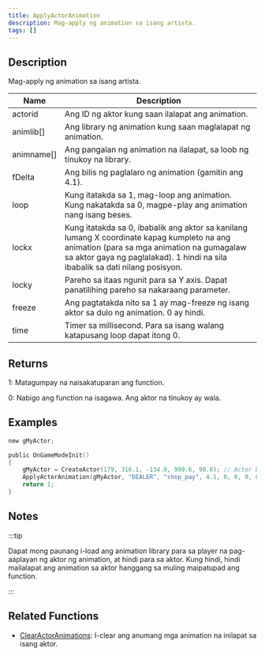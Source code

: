 ```yaml
---
title: ApplyActorAnimation
description: Mag-apply ng animation sa isang artista.
tags: []
---
```


<VersionWarn version='SA-MP 0.3.7' />

## Description

Mag-apply ng animation sa isang artista.

| Name       | Description                                                                                                                                                                                     |
| ---------- | ----------------------------------------------------------------------------------------------------------------------------------------------------------------------------------------------- |
| actorid    | Ang ID ng aktor kung saan ilalapat ang animation.                                                                                                                                                  |
| animlib[]  | Ang library ng animation kung saan maglalapat ng animation.                                                                                                                                         |
| animname[] | Ang pangalan ng animation na ilalapat, sa loob ng tinukoy na library.                                                                                                                               |
| fDelta     | Ang bilis ng paglalaro ng animation (gamitin ang 4.1).                                                                                                                                                      |
| loop       | Kung itatakda sa 1, mag-loop ang animation. Kung nakatakda sa 0, magpe-play ang animation nang isang beses.                                                                                                                |
| lockx      | Kung itatakda sa 0, ibabalik ang aktor sa kanilang lumang X coordinate kapag kumpleto na ang animation (para sa mga animation na gumagalaw sa aktor gaya ng paglalakad). 1 hindi na sila ibabalik sa dati nilang posisyon. |
| locky      | Pareho sa itaas ngunit para sa Y axis. Dapat panatilihing pareho sa nakaraang parameter.                                                                                                            |
| freeze     | Ang pagtatakda nito sa 1 ay mag-freeze ng isang aktor sa dulo ng animation. 0 ay hindi.                                                                                                                 |
| time       | Timer sa millisecond. Para sa isang walang katapusang loop dapat itong 0.                                                                                                                                  |

## Returns

1: Matagumpay na naisakatuparan ang function.

0: Nabigo ang function na isagawa. Ang aktor na tinukoy ay wala.

## Examples

```c
new gMyActor;

public OnGameModeInit()
{
    gMyActor = CreateActor(179, 316.1, -134.0, 999.6, 90.0); // Actor bilang salesperson sa Ammunation
    ApplyActorAnimation(gMyActor, "DEALER", "shop_pay", 4.1, 0, 0, 0, 0, 0); // Pay anim
    return 1;
}
```

## Notes

:::tip

Dapat mong paunang i-load ang animation library para sa player na pag-aaplayan ng aktor ng animation, at hindi para sa aktor. Kung hindi, hindi mailalapat ang animation sa aktor hanggang sa muling maipatupad ang function.

:::

## Related Functions

- [ClearActorAnimations](ClearActorAnimations): I-clear ang anumang mga animation na inilapat sa isang aktor.